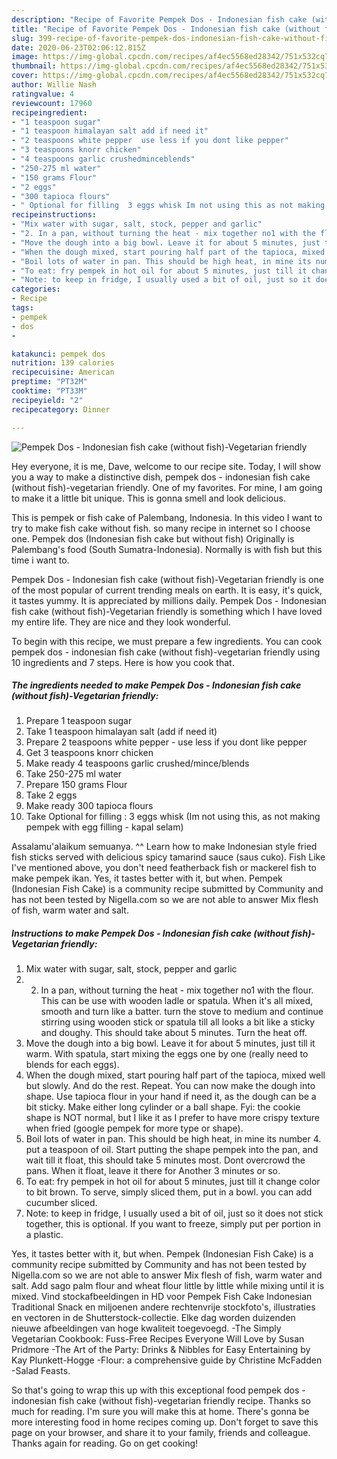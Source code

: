 ```yaml
---
description: "Recipe of Favorite Pempek Dos - Indonesian fish cake (without fish)-Vegetarian friendly"
title: "Recipe of Favorite Pempek Dos - Indonesian fish cake (without fish)-Vegetarian friendly"
slug: 399-recipe-of-favorite-pempek-dos-indonesian-fish-cake-without-fish-vegetarian-friendly
date: 2020-06-23T02:06:12.815Z
image: https://img-global.cpcdn.com/recipes/af4ec5568ed28342/751x532cq70/pempek-dos-indonesian-fish-cake-without-fish-vegetarian-friendly-recipe-main-photo.jpg
thumbnail: https://img-global.cpcdn.com/recipes/af4ec5568ed28342/751x532cq70/pempek-dos-indonesian-fish-cake-without-fish-vegetarian-friendly-recipe-main-photo.jpg
cover: https://img-global.cpcdn.com/recipes/af4ec5568ed28342/751x532cq70/pempek-dos-indonesian-fish-cake-without-fish-vegetarian-friendly-recipe-main-photo.jpg
author: Willie Nash
ratingvalue: 4
reviewcount: 17960
recipeingredient:
- "1 teaspoon sugar"
- "1 teaspoon himalayan salt add if need it"
- "2 teaspoons white pepper  use less if you dont like pepper"
- "3 teaspoons knorr chicken"
- "4 teaspoons garlic crushedminceblends"
- "250-275 ml water"
- "150 grams Flour"
- "2 eggs"
- "300 tapioca flours"
- " Optional for filling  3 eggs whisk Im not using this as not making pempek with egg filling  kapal selam"
recipeinstructions:
- "Mix water with sugar, salt, stock, pepper and garlic"
- "2. In a pan, without turning the heat - mix together no1 with the flour. This can be use with wooden ladle or spatula. When it&#39;s all mixed, smooth and turn like a batter. turn the stove to medium and continue stirring using wooden stick or spatula till all looks a bit like a sticky and doughy. This should take about 5 minutes. Turn the heat off."
- "Move the dough into a big bowl. Leave it for about 5 minutes, just till it warm. With spatula, start mixing the eggs one by one (really need to blends for each eggs)."
- "When the dough mixed, start pouring half part of the tapioca, mixed well but slowly. And do the rest. Repeat. You can now make the dough into shape. Use tapioca flour in your hand if need it, as the dough can be a bit sticky. Make either long cylinder or a ball shape. Fyi: the cookie shape is NOT normal, but I like it as I prefer to have more crispy texture when fried (google pempek for more type or shape)."
- "Boil lots of water in pan. This should be high heat, in mine its number 4. put a teaspoon of oil. Start putting the shape pempek into the pan, and wait till it float, this should take 5 minutes most. Dont overcrowd the pans. When it float, leave it there for Another 3 minutes or so."
- "To eat: fry pempek in hot oil for about 5 minutes, just till it change color to bit brown. To serve, simply sliced them, put in a bowl. you can add cucumber sliced."
- "Note: to keep in fridge, I usually used a bit of oil, just so it does not stick together, this is optional. If you want to freeze, simply put per portion in a plastic."
categories:
- Recipe
tags:
- pempek
- dos
- 

katakunci: pempek dos  
nutrition: 139 calories
recipecuisine: American
preptime: "PT32M"
cooktime: "PT33M"
recipeyield: "2"
recipecategory: Dinner

---
```



![Pempek Dos - Indonesian fish cake (without fish)-Vegetarian friendly](https://img-global.cpcdn.com/recipes/af4ec5568ed28342/751x532cq70/pempek-dos-indonesian-fish-cake-without-fish-vegetarian-friendly-recipe-main-photo.jpg)

Hey everyone, it is me, Dave, welcome to our recipe site. Today, I will show you a way to make a distinctive dish, pempek dos - indonesian fish cake (without fish)-vegetarian friendly. One of my favorites. For mine, I am going to make it a little bit unique. This is gonna smell and look delicious.

This is pempek or fish cake of Palembang, Indonesia. In this video I want to try to make fish cake without fish. so many recipe in internet so I choose one. Pempek dos (Indonesian fish cake but without fish) Originally is Palembang&#39;s food (South Sumatra-Indonesia). Normally is with fish but this time i want to.

Pempek Dos - Indonesian fish cake (without fish)-Vegetarian friendly is one of the most popular of current trending meals on earth. It is easy, it's quick, it tastes yummy. It is appreciated by millions daily. Pempek Dos - Indonesian fish cake (without fish)-Vegetarian friendly is something which I have loved my entire life. They are nice and they look wonderful.


To begin with this recipe, we must prepare a few ingredients. You can cook pempek dos - indonesian fish cake (without fish)-vegetarian friendly using 10 ingredients and 7 steps. Here is how you cook that.

<!--inarticleads1-->

##### The ingredients needed to make Pempek Dos - Indonesian fish cake (without fish)-Vegetarian friendly:

1. Prepare 1 teaspoon sugar
1. Take 1 teaspoon himalayan salt (add if need it)
1. Prepare 2 teaspoons white pepper - use less if you dont like pepper
1. Get 3 teaspoons knorr chicken
1. Make ready 4 teaspoons garlic crushed/mince/blends
1. Take 250-275 ml water
1. Prepare 150 grams Flour
1. Take 2 eggs
1. Make ready 300 tapioca flours
1. Take  Optional for filling : 3 eggs whisk (Im not using this, as not making pempek with egg filling - kapal selam)


Assalamu&#39;alaikum semuanya. ^^ Learn how to make Indonesian style fried fish sticks served with delicious spicy tamarind sauce (saus cuko). Fish Like I&#39;ve mentioned above, you don&#39;t need featherback fish or mackerel fish to make pempek ikan. Yes, it tastes better with it, but when. Pempek (Indonesian Fish Cake) is a community recipe submitted by Community and has not been tested by Nigella.com so we are not able to answer Mix flesh of fish, warm water and salt. 

<!--inarticleads2-->

##### Instructions to make Pempek Dos - Indonesian fish cake (without fish)-Vegetarian friendly:

1. Mix water with sugar, salt, stock, pepper and garlic
1. 2. In a pan, without turning the heat - mix together no1 with the flour. This can be use with wooden ladle or spatula. When it&#39;s all mixed, smooth and turn like a batter. turn the stove to medium and continue stirring using wooden stick or spatula till all looks a bit like a sticky and doughy. This should take about 5 minutes. Turn the heat off.
1. Move the dough into a big bowl. Leave it for about 5 minutes, just till it warm. With spatula, start mixing the eggs one by one (really need to blends for each eggs).
1. When the dough mixed, start pouring half part of the tapioca, mixed well but slowly. And do the rest. Repeat. You can now make the dough into shape. Use tapioca flour in your hand if need it, as the dough can be a bit sticky. Make either long cylinder or a ball shape. Fyi: the cookie shape is NOT normal, but I like it as I prefer to have more crispy texture when fried (google pempek for more type or shape).
1. Boil lots of water in pan. This should be high heat, in mine its number 4. put a teaspoon of oil. Start putting the shape pempek into the pan, and wait till it float, this should take 5 minutes most. Dont overcrowd the pans. When it float, leave it there for Another 3 minutes or so.
1. To eat: fry pempek in hot oil for about 5 minutes, just till it change color to bit brown. To serve, simply sliced them, put in a bowl. you can add cucumber sliced.
1. Note: to keep in fridge, I usually used a bit of oil, just so it does not stick together, this is optional. If you want to freeze, simply put per portion in a plastic.


Yes, it tastes better with it, but when. Pempek (Indonesian Fish Cake) is a community recipe submitted by Community and has not been tested by Nigella.com so we are not able to answer Mix flesh of fish, warm water and salt. Add sago palm flour and wheat flour little by little while mixing until it is mixed. Vind stockafbeeldingen in HD voor Pempek Fish Cake Indonesian Traditional Snack en miljoenen andere rechtenvrije stockfoto&#39;s, illustraties en vectoren in de Shutterstock-collectie. Elke dag worden duizenden nieuwe afbeeldingen van hoge kwaliteit toegevoegd. -The Simply Vegetarian Cookbook: Fuss-Free Recipes Everyone Will Love by Susan Pridmore -The Art of the Party: Drinks &amp; Nibbles for Easy Entertaining by Kay Plunkett-Hogge -Flour: a comprehensive guide by Christine McFadden -Salad Feasts. 

So that's going to wrap this up with this exceptional food pempek dos - indonesian fish cake (without fish)-vegetarian friendly recipe. Thanks so much for reading. I'm sure you will make this at home. There's gonna be more interesting food in home recipes coming up. Don't forget to save this page on your browser, and share it to your family, friends and colleague. Thanks again for reading. Go on get cooking!
